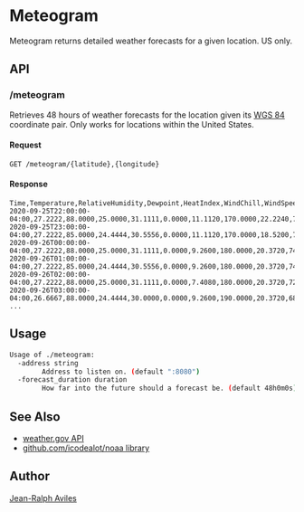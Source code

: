 # Meteogram

Meteogram returns detailed weather forecasts for a given location. US only.

## API

### /meteogram

Retrieves 48 hours of weather forecasts for the location given its
[WGS 84](https://en.wikipedia.org/wiki/World_Geodetic_System) coordinate pair.
Only works for locations within the United States.

#### Request

```http
GET /meteogram/{latitude},{longitude}
```

#### Response

```csv
Time,Temperature,RelativeHumidity,Dewpoint,HeatIndex,WindChill,WindSpeed,WindDirection,WindGust,SkyCover,ProbabilityOfPrecipitation
2020-09-25T22:00:00-04:00,27.2222,88.0000,25.0000,31.1111,0.0000,11.1120,170.0000,22.2240,76.0000,24.0000
2020-09-25T23:00:00-04:00,27.2222,85.0000,24.4444,30.5556,0.0000,11.1120,170.0000,18.5200,74.0000,23.0000
2020-09-26T00:00:00-04:00,27.2222,88.0000,25.0000,31.1111,0.0000,9.2600,180.0000,20.3720,74.0000,22.0000
2020-09-26T01:00:00-04:00,27.2222,85.0000,24.4444,30.5556,0.0000,9.2600,180.0000,20.3720,74.0000,21.0000
2020-09-26T02:00:00-04:00,27.2222,88.0000,25.0000,31.1111,0.0000,7.4080,180.0000,20.3720,72.0000,20.0000
2020-09-26T03:00:00-04:00,26.6667,88.0000,24.4444,30.0000,0.0000,9.2600,190.0000,20.3720,68.0000,19.0000
...
```

## Usage

```bash
Usage of ./meteogram:
  -address string
        Address to listen on. (default ":8080")
  -forecast_duration duration
        How far into the future should a forecast be. (default 48h0m0s)
```

## See Also

* [weather.gov API](https://weather-gov.github.io/api/)
* [github.com/icodealot/noaa library](https://github.com/icodealot/noaa)

## Author

[Jean-Ralph Aviles](http://jr.expert)
